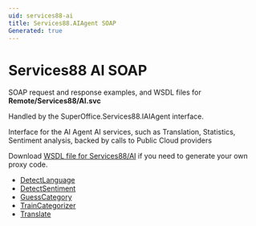```yaml
---
uid: services88-ai
title: Services88.AIAgent SOAP
Generated: true
---
```


# Services88 AI SOAP

SOAP request and response examples, and WSDL files for **Remote/Services88/AI.svc**

Handled by the <see cref="T:SuperOffice.Services88.IAIAgent">SuperOffice.Services88.IAIAgent</see> interface.

Interface for the AI Agent
AI services, such as Translation, Statistics, Sentiment analysis, backed by calls to Public Cloud providers

Download [WSDL file for Services88/AI](../Services88-AI.md) if you need to generate your own proxy code.

* [DetectLanguage](DetectLanguage.md)
* [DetectSentiment](DetectSentiment.md)
* [GuessCategory](GuessCategory.md)
* [TrainCategorizer](TrainCategorizer.md)
* [Translate](Translate.md)
